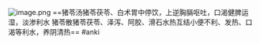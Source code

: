 ![image.png](https://picgo18719498306.oss-cn-guangzhou.aliyuncs.com/20250310190802707.png)
==猪苓汤猪苓茯苓、白术胃中停饮，上逆胸膈呕吐，口渴健脾运湿，淡渗利水
猪苓散猪苓茯苓、泽泻、阿胶、滑石水热互结小便不利、发热、口渴等利水，养阴清热== 
#anki